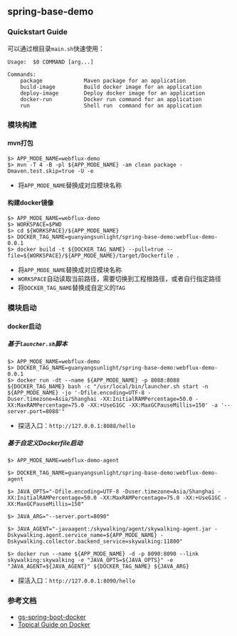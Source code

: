## spring-base-demo

### Quickstart Guide

可以通过根目录`main.sh`快速使用：

```
Usage:  $0 COMMAND [arg...]

Commands:
    package             Maven package for an application
    build-image         Build docker image for an application
    deploy-image        Deploy docker image for an application
    docker-run          Docker run command for an application
    run                 Shell run  command for an application
```

### 模块构建

#### mvn打包

```
$> APP_MODE_NAME=webflux-demo
$> mvn -T 4 -B -pl ${APP_MODE_NAME} -am clean package -Dmaven.test.skip=true -U -e
```

- 将`APP_MODE_NAME`替换成对应模块名称

#### 构建docker镜像
```
$> APP_MODE_NAME=webflux-demo
$> WORKSPACE=$PWD
$> cd ${WORKSPACE}/${APP_MODE_NAME}
$> DOCKER_TAG_NAME=guanyangsunlight/spring-base-demo:webflux-demo-0.0.1
$> docker build -t ${DOCKER_TAG_NAME} --pull=true --file=${WORKSPACE}/${APP_MODE_NAME}/target/Dockerfile .
```

- 将`APP_MODE_NAME`替换成对应模块名称
- `WORKSPACE`自动读取当前路径，需要切换到工程根路径，或者自行指定路径
- 将`DOCKER_TAG_NAME`替换成自定义的`TAG`

### 模块启动

#### docker启动

##### 基于`launcher.sh`脚本

```
$> APP_MODE_NAME=webflux-demo
$> DOCKER_TAG_NAME=guanyangsunlight/spring-base-demo:webflux-demo-0.0.1
$> docker run -dt --name ${APP_MODE_NAME} -p 8088:8088 ${DOCKER_TAG_NAME} bash -c "/usr/local/bin/launcher.sh start -n ${APP_MODE_NAME} -jo '-Dfile.encoding=UTF-8 -Duser.timezone=Asia/Shanghai -XX:InitialRAMPercentage=50.0 -XX:MaxRAMPercentage=75.0 -XX:+UseG1GC -XX:MaxGCPauseMillis=150' -a '--server.port=8088'"
```

- 探活入口：`http://127.0.0.1:8088/hello`

##### 基于自定义Dockerfile启动

```
$> APP_MODE_NAME=webflux-demo-agent

$> DOCKER_TAG_NAME=guanyangsunlight/spring-base-demo:webflux-demo-agent

$> JAVA_OPTS="-Dfile.encoding=UTF-8 -Duser.timezone=Asia/Shanghai -XX:InitialRAMPercentage=50.0 -XX:MaxRAMPercentage=75.0 -XX:+UseG1GC -XX:MaxGCPauseMillis=150"

$> JAVA_ARG="--server.port=8090"

$> JAVA_AGENT="-javaagent:/skywalking/agent/skywalking-agent.jar -Dskywalking.agent.service_name=${APP_MODE_NAME} -Dskywalking.collector.backend_service=skywalking:11800"

$> docker run --name ${APP_MODE_NAME} -d -p 8090:8090 --link skywalking:skywalking -e "JAVA_OPTS=${JAVA_OPTS}" -e "JAVA_AGENT=${JAVA_AGENT}" ${DOCKER_TAG_NAME} ${JAVA_ARG}
```

- 探活入口：`http://127.0.0.1:8090/hello`

### 参考文档

- [gs-spring-boot-docker](https://github.com/spring-guides/gs-spring-boot-docker)
- [Topical Guide on Docker](https://spring.io/guides/topicals/spring-boot-docker)